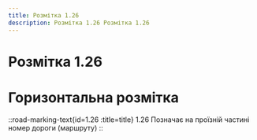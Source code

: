 ```yaml
---
title: Розмітка 1.26
description: Розмітка 1.26 Розмітка 1.26
---
```

# Розмітка 1.26
# Горизонтальна розмітка
::road-marking-text{id=1.26 :title=title}
1.26 Позначає на проїзній частині номер дороги (маршруту)
::